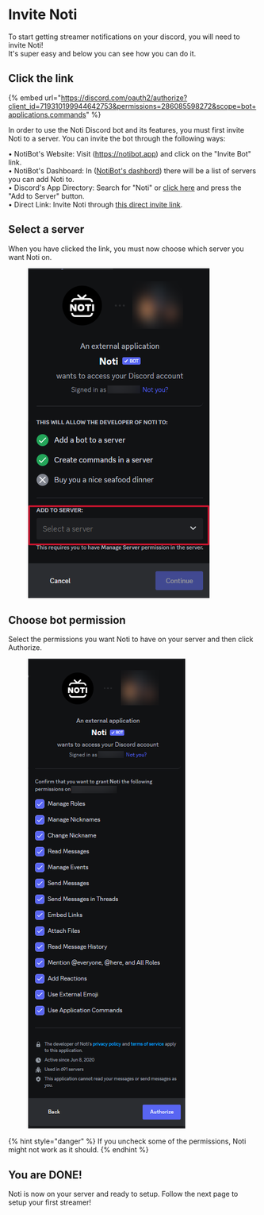 # Invite Noti

To start getting streamer notifications on your discord, you will need to invite Noti! \
It's super easy and below you can see how you can do it.

## Click the link

{% embed url="https://discord.com/oauth2/authorize?client_id=719310199944642753&permissions=286085598272&scope=bot+applications.commands" %}

In order to use the Noti Discord bot and its features, you must first invite Noti to a server. You can invite the bot through the following ways:

• NotiBot's Website: Visit (https://notibot.app) and click on the "Invite Bot" link.
\
• NotiBot's Dashboard: In ([NotiBot's dashbord](https://notibot.app/dashboard)) there will be a list of servers you can add Noti to.
\
• Discord's App Directory: Search for "Noti" or [click here]([url](https://discord.com/application-directory/719310199944642753)) and press the "Add to Server" button.
\
• Direct Link: Invite Noti through [this direct invite link]([url](https://discord.com/oauth2/authorize?client_id=719310199944642753&permissions=286085598272&scope=bot+applications.commands)).


## Select a server

When you have clicked the link, you must now choose which server you want Noti on.

<figure><img src="../.gitbook/assets/Invite 1 " alt=""><figcaption></figcaption></figure>

## Choose bot permission

Select the permissions you want Noti to have on your server and then click Authorize.

<figure><img src="../.gitbook/assets/Invite 2" alt=""><figcaption></figcaption></figure>

{% hint style="danger" %}
If you uncheck some of the permissions, Noti might not work as it should.
{% endhint %}

## You are DONE!&#x20;

Noti is now on your server and ready to setup. Follow the next page to setup your first streamer!&#x20;
